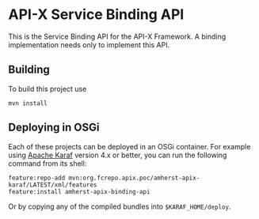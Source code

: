 API-X Service Binding API
=========================

This is the Service Binding API for the API-X Framework.
A binding implementation needs only to implement this API.

Building
--------

To build this project use

    mvn install

Deploying in OSGi
-----------------

Each of these projects can be deployed in an OSGi container. For example using
[Apache Karaf](http://karaf.apache.org) version 4.x or better, you can run the following
command from its shell:

    feature:repo-add mvn:org.fcrepo.apix.poc/amherst-apix-karaf/LATEST/xml/features
    feature:install amherst-apix-binding-api

Or by copying any of the compiled bundles into `$KARAF_HOME/deploy`.

